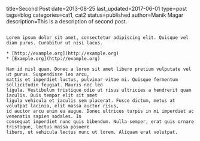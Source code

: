 title=Second Post
date=2013-08-25
last_updated=2017-06-01
type=post
tags=blog
categories=cat1, cat2
status=published
author=Manik Magar
description=This is a description of second post.
~~~~~~

Lorem ipsum dolor sit amet, consectetur adipiscing elit. Quisque vel diam purus. Curabitur ut nisi lacus.

* [http://example.org](http://example.org)
* [Example.org](http://example.org)

Nam id nisl quam. Donec a lorem sit amet libero pretium vulputate vel ut purus. Suspendisse leo arcu, 
mattis et imperdiet luctus, pulvinar vitae mi. Quisque fermentum sollicitudin feugiat. Mauris nec leo 
ligula. Vestibulum tristique odio ut risus ultricies a hendrerit quam iaculis. Duis tempor elit sit amet 
ligula vehicula et iaculis sem placerat. Fusce dictum, metus at volutpat lacinia, elit massa auctor risus, 
id auctor arcu enim eu augue. Donec ultrices turpis in mi imperdiet ac venenatis sapien sodales. In 
consequat imperdiet nunc quis bibendum. Nulla semper, erat quis ornare tristique, lectus massa posuere 
libero, ut vehicula lectus nunc ut lorem. Aliquam erat volutpat.